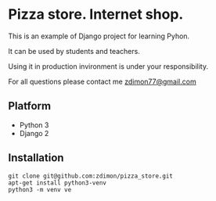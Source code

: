 # Pizza store. Internet shop.

This is an example of Django project for learning Pyhon.

It can be used by students and teachers.

Using it in production invironment is under your responsibility.

For all questions please contact me zdimon77@gmail.com


## Platform

- Python 3
- Django 2

## Installation
    
    git clone git@github.com:zdimon/pizza_store.git
  	apt-get install python3-venv
    python3 -m venv ve


